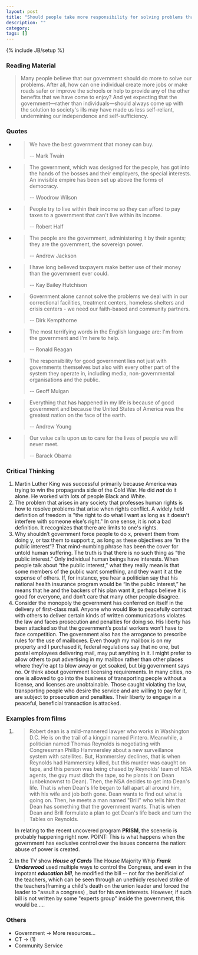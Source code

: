 ```yaml
---
layout: post
title: "Should people take more responsibility for solving problems that effects their communities or the nation in general?"
description: ""
category: 
tags: []
---
```

{% include JB/setup %}
### Reading Material
> Many people believe that our government should do more to solve our problems. After all, how can one individual create more jobs or make roads safer or improve the schools or help to provide any of the other benefits that we have come to enjoy? And yet expecting that the government—rather than individuals—should always come up with the solution to society's ills may have made us less self-reliant, undermining our independence and self-sufficiency.

### Quotes
*   > We have the best government that money can buy.
    >
    > -- Mark Twain
*   > The government, which was designed for the people, has got into the hands of the bosses and their employers, the special interests. An invisible empire has been set up above the forms of democracy.
    >
    > -- Woodrow Wilson
*   > People try to live within their income so they can afford to pay taxes to a government that can't live within its income.
    >
    > -- Robert Half
*   > The people are the government, administering it by their agents; they are the government, the sovereign power.
    >
    > -- Andrew Jackson
*   > I have long believed taxpayers make better use of their money than the government ever could.
    >
    > -- Kay Bailey Hutchison
*   > Government alone cannot solve the problems we deal with in our correctional facilities, treatment centers, homeless shelters and crisis centers - we need our faith-based and community partners.
    >
    > -- Dirk Kempthorne
*   > The most terrifying words in the English language are: I'm from the government and I'm here to help.
    >
    > -- Ronald Reagan
*   > The responsibility for good government lies not just with governments themselves but also with every other part of the system they operate in, including media, non-governmental organisations and the public.
    >
    > -- Geoff Mulgan
*   > Everything that has happened in my life is because of good government and because the United States of America was the greatest nation on the face of the earth.
    >
    > -- Andrew Young
*   > Our value calls upon us to care for the lives of people we will never meet.
    >
    > -- Barack Obama

### Critical Thinking
1.  Martin Luther King was successful primarily because America was trying to win the propaganda side of the Cold War. He did ___not___ do it alone. He worked with lots of people Black and White.
2.  The problem that arises in any society that professes human rights is how to resolve problems that arise when rights conflict. A widely held definition of freedom is "the right to do what I want as long as it doesn't interfere with someone else's right." In one sense, it is not a bad definition. It recognizes that there are limits to one's rights.
3.  Why shouldn’t government force people to do x, prevent them from doing y, or tax them to support z, as long as these objectives are “in the public interest”? That mind-numbing phrase has been the cover for untold human suffering. The truth is that there is no such thing as “the public interest.” Only individual human beings have interests. When people talk about “the public interest,” what they really mean is that some members of the public want something, and they want it at the expense of others. If, for instance, you hear a politician say that his national health insurance program would be “in the public interest,” he means that he and the backers of his plan want it, perhaps believe it is good for everyone, and don’t care that many other people disagree.
4.  Consider the monopoly the government has conferred on itself in the delivery of first-class mail. Anyone who would like to peacefully contract with others to deliver certain kinds of written communications violates the law and faces prosecution and penalties for doing so. His liberty has been attacked so that the government’s postal workers won’t have to face competition. The government also has the arrogance to prescribe rules for the use of mailboxes. Even though my mailbox is on my property and I purchased it, federal regulations say that no one, but postal employees delivering mail, may put anything in it. I might prefer to allow others to put advertising in my mailbox rather than other places where they’re apt to blow away or get soaked, but big government says no.
    Or think about government licensing requirements. In many cities, no one is allowed to go into the business of transporting people without a license, and licenses are unobtainable. Those caught violating the law, transporting people who desire the service and are willing to pay for it, are subject to prosecution and penalties. Their liberty to engage in a peaceful, beneficial transaction is attacked.

### Examples from films
1.  > Robert dean is a mild-mannered lawyer who works in Washington D.C. He is on the trail of a kingpin named Pintero. Meanwhile, a politician named Thomas Reynolds is negotiating with Congressman Phillip Hammersley about a new surveillance system with satellites. But, Hammersley declines, that is when Reynolds had Hammersley killed, but this murder was caught on tape, and this person was being chased by Reynolds' team of NSA agents, the guy must ditch the tape, so he plants it on
    Dean (unbeknownst to Dean). Then, the NSA decides to get into Dean's life. That is when Dean's life began to fall apart all around him, with his wife and job both gone. Dean wants to find out what is going on. Then, he meets a man named "Brill" who tells him that Dean has something that the government wants. That is when Dean and Brill formulate a plan to get Dean's life back and turn the Tables on Reynolds.
    
    In relating to the recent uncovered program __PRISM__, the scenerio is probably happening right now.
    POINT: This is what happens when the government has exclusive control over the issues concerns the nation: abuse of power is created.
2.  In the TV show ___House of Cards___ The House Majority Whip ___Frank Underwood___ used multiple ways to control the Congress, and even in the impotant ___education bill___, he modified the bill -- not for the benificial of the teachers, which can be seen through an unethicly resolved strike of the teachers(framing a child's death on the union leader and forced the leader to "assult a congress) , but for his own interests. However, if such bill is not written by some "experts group" inside the government, this would be.....



### Others
*   Government -> More resources...
*   CT -> (1)
*   Community Service